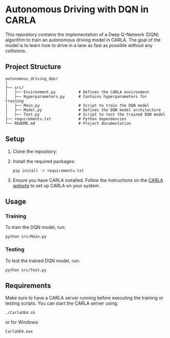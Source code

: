 # Autonomous Driving with DQN in CARLA

This repository contains the implementation of a Deep Q-Network (DQN) algorithm to train an autonomous driving model in CARLA. The goal of the model is to learn how to drive in a lane as fast as possible without any collisions.

## Project Structure

```
autonomous_driving_dqn/
│
├── src/
│   ├── Environment.py          # Defines the CARLA environment
│   ├── Hyperparameters.py      # Contains hyperparameters for training
│   ├── Main.py                 # Script to train the DQN model
│   ├── Model.py                # Defines the DQN model architecture
│   ├── Test.py                 # Script to test the trained DQN model
├── requirements.txt            # Python dependencies
└── README.md                   # Project documentation
```

## Setup

1. Clone the repository:

2. Install the required packages:

   ```
   pip install -r requirements.txt
   ```

3. Ensure you have CARLA installed. Follow the instructions on the [CARLA website](https://carla.org/) to set up CARLA on your system.

## Usage

### Training

To train the DQN model, run:

```
python src/Main.py
```

### Testing

To test the trained DQN model, run:

```
python src/Test.py
```

## Requirements

Make sure to have a CARLA server running before executing the training or testing scripts. You can start the CARLA server using:

```
./CarlaUE4.sh
```

or for Windows:

```
CarlaUE4.exe
```
